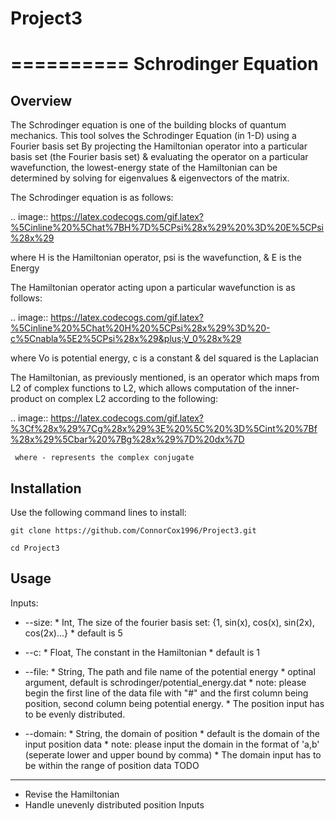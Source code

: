 # Project3

==========
Schrodinger Equation 
===========




Overview
--------
The Schrodinger equation is one of the building blocks of quantum mechanics. This tool solves the Schrodinger Equation (in 1-D) using a Fourier basis set
By projecting the Hamiltonian operator into a particular basis set (the Fourier basis set) & evaluating the operator on a particular wavefunction,
the lowest-energy state of the Hamiltonian can be determined by solving for eigenvalues & eigenvectors of the matrix.


The Schrodinger equation is as follows:

.. image:: https://latex.codecogs.com/gif.latex?%5Cinline%20%5Chat%7BH%7D%5CPsi%28x%29%20%3D%20E%5CPsi%28x%29

where H is the Hamiltonian operator, psi is the wavefunction, & E is the Energy


The Hamiltonian operator acting upon a particular wavefunction is as follows:

.. image:: https://latex.codecogs.com/gif.latex?%5Cinline%20%5Chat%20H%20%5CPsi%28x%29%3D%20-c%5Cnabla%5E2%5CPsi%28x%29&plus;V_0%28x%29

where Vo is potential energy, c is a constant & del squared is the Laplacian


The Hamiltonian, as previously mentioned, is an operator which maps from L2 of complex functions to L2,
which allows computation of the inner-product on complex L2 according to the following:

.. image:: https://latex.codecogs.com/gif.latex?%3Cf%28x%29%7Cg%28x%29%3E%20%5C%20%3D%5Cint%20%7Bf%28x%29%5Cbar%20%7Bg%28x%29%7D%20dx%7D
     
     where - represents the complex conjugate




Installation
-------------

Use the following command lines to install:


``git clone https://github.com/ConnorCox1996/Project3.git``


``cd Project3``




Usage
-------

Inputs:

* --size: 
        * Int, The size of the fourier basis set: {1, sin(x), cos(x), sin(2x), cos(2x)...}
        * default is 5

* --c:
        * Float, The constant in the Hamiltonian
        * default is 1

* --file:
        * String, The path and file name of the potential energy
        * optinal argument, default is schrodinger/potential_energy.dat
        * note: please begin the first line of the data file with "#" and the first column being position, second column being potential energy.
        * The position input has to be evenly distributed.

* --domain:
        * String, the domain of position
        * default is the domain of the input position data
        * note: please input the domain in the format of 'a,b' (seperate lower and upper bound by comma)
        * The domain input has to be within the range of position data
TODO
-------

* Revise the Hamiltonian
* Handle unevenly distributed position Inputs
